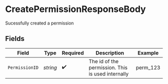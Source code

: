 # CreatePermissionResponseBody

Sucessfully created a permission


## Fields

| Field                                             | Type                                              | Required                                          | Description                                       | Example                                           |
| ------------------------------------------------- | ------------------------------------------------- | ------------------------------------------------- | ------------------------------------------------- | ------------------------------------------------- |
| `PermissionID`                                    | *string*                                          | :heavy_check_mark:                                | The id of the permission. This is used internally | perm_123                                          |